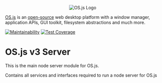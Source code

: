 <p align="center">
  <img alt="OS.js Logo" src="https://raw.githubusercontent.com/os-js/gfx/master/logo-big.png" />
</p>

[OS.js](https://www.os-js.org/) is an [open-source](https://raw.githubusercontent.com/os-js/OS.js/master/LICENSE) web desktop platform with a window manager, application APIs, GUI toolkit, filesystem abstractions and much more.

[![Maintainability](https://api.codeclimate.com/v1/badges/b2e4c52db03e57b4ad76/maintainability)](https://codeclimate.com/github/os-js/osjs-server/maintainability)
[![Test Coverage](https://api.codeclimate.com/v1/badges/b2e4c52db03e57b4ad76/test_coverage)](https://codeclimate.com/github/os-js/osjs-server/test_coverage)

# OS.js v3 Server

This is the main node server module for OS.js.

Contains all services and interfaces required to run a node server for OS.js
